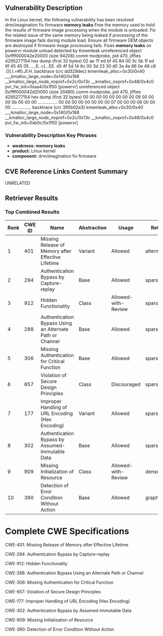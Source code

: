 ## Vulnerability Description
In the Linux kernel, the following vulnerability has been resolved drm/imagination fix firmware **memory leaks** Free the memory used to hold the results of firmware image processing when the module is unloaded. Fix the related issue of the same memory being leaked if processing of the firmware image fails during module load. Ensure all firmware GEM objects are destroyed if firmware image processing fails. Fixes **memory leaks** on powervr module unload detected by Kmemleak unreferenced object 0xffff000042e20000 (size 94208) comm modprobe, pid 470, jiffies 4295277154 hex dump (first 32 bytes) 02 ae 7f ed bf 45 84 00 3c 5b 1f ed 9f 45 45 05 .....E..<[...EE. d5 4f 5d 14 6c 00 3d 23 30 d0 3a 4a 66 0e 48 c8 .O].l.=#0.Jf.H. backtrace (crc dd329dec) kmemleak_alloc+0x30/0x40 ___kmalloc_large_node+0x140/0x188 __kmalloc_large_node_noprof+0x2c/0x13c __kmalloc_noprof+0x48/0x4c0 pvr_fw_init+0xaa4/0x1f50 [powervr] unreferenced object 0xffff000042d20000 (size 20480) comm modprobe, pid 470, jiffies 4295277154 hex dump (first 32 bytes) 00 00 00 00 00 00 00 00 09 00 00 00 0b 00 00 00 ................ 00 00 00 00 00 00 00 00 07 00 00 00 08 00 00 00 ................ backtrace (crc 395b02e3) kmemleak_alloc+0x30/0x40 ___kmalloc_large_node+0x140/0x188 __kmalloc_large_node_noprof+0x2c/0x13c __kmalloc_noprof+0x48/0x4c0 pvr_fw_init+0xb0c/0x1f50 [powervr]

### Vulnerability Description Key Phrases
- **weakness:** **memory leaks**
- **product:** Linux kernel
- **component:** drm/imagination fix firmware

## CVE Reference Links Content Summary
UNRELATED

## Retriever Results

### Top Combined Results

| Rank | CWE ID | Name | Abstraction | Usage  | Retrievers | Individual Scores |
|------|--------|------|-------------|-------|------------|-------------------|
| 1 | 401 | Missing Release of Memory after Effective Lifetime | Variant | Allowed | alternate_terms | 0.800 |
| 2 | 294 | Authentication Bypass by Capture-replay | Base | Allowed | sparse | 0.813 |
| 3 | 912 | Hidden Functionality | Class | Allowed-with-Review | sparse | 0.799 |
| 4 | 288 | Authentication Bypass Using an Alternate Path or Channel | Base | Allowed | sparse | 0.769 |
| 5 | 306 | Missing Authentication for Critical Function | Base | Allowed | sparse | 0.760 |
| 6 | 657 | Violation of Secure Design Principles | Class | Discouraged | sparse | 0.738 |
| 7 | 177 | Improper Handling of URL Encoding (Hex Encoding) | Variant | Allowed | sparse | 0.726 |
| 8 | 302 | Authentication Bypass by Assumed-Immutable Data | Base | Allowed | sparse | 0.695 |
| 9 | 909 | Missing Initialization of Resource | Class | Allowed-with-Review | dense | 0.599 |
| 10 | 390 | Detection of Error Condition Without Action | Base | Allowed | graph | 0.002 |



# Complete CWE Specifications

CWE-401: Missing Release of Memory after Effective Lifetime

CWE-294: Authentication Bypass by Capture-replay

CWE-912: Hidden Functionality

CWE-288: Authentication Bypass Using an Alternate Path or Channel

CWE-306: Missing Authentication for Critical Function

CWE-657: Violation of Secure Design Principles

CWE-177: Improper Handling of URL Encoding (Hex Encoding)

CWE-302: Authentication Bypass by Assumed-Immutable Data

CWE-909: Missing Initialization of Resource

CWE-390: Detection of Error Condition Without Action